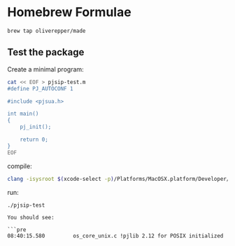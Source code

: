 # Homebrew Formulae

`brew tap oliverepper/made`

## Test the package

Create a minimal program:

```sh
cat << EOF > pjsip-test.m
#define PJ_AUTOCONF 1

#include <pjsua.h>

int main()
{
	pj_init();

	return 0;
}
EOF
```

compile:

```sh
clang -isysroot $(xcode-select -p)/Platforms/MacOSX.platform/Developer/SDKs/MacOSX.sdk `pkg-config --libs --cflags pjproject-apple-platforms` -o pjsip-test pjsip-test.m
```

run:

```
./pjsip-test

You should see:

```pre
08:40:15.580         os_core_unix.c !pjlib 2.12 for POSIX initialized
```
